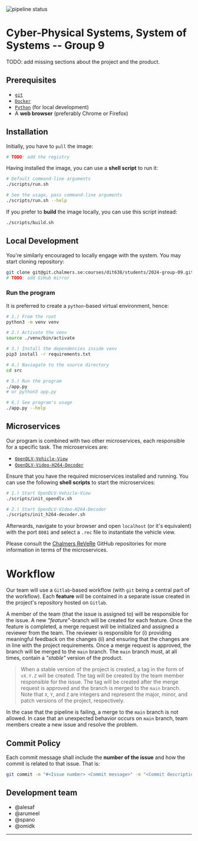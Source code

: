 ![pipeline status](https://git.chalmers.se/courses/dit638/students/2024-group-09/badges/main/pipeline.svg)

# Cyber-Physical Systems, System of Systems -- Group 9

TODO: add missing sections about the project and the product.

## Prerequisites

- [`git`][git]
- [`Docker`][docker]
- [`Python`][python] (for local development)
- A **web browser** (preferably Chrome or Firefox)

<!-- LINKS -->
[git]: https://git-scm.com/downloads
[docker]: https://docs.docker.com/get-docker/
[python]: https://www.python.org/downloads/

## Installation

Initially, you have to `pull` the image:

```sh
# TODO: add the registry
```

Having installed the image, you can use a **shell script** to run it:
```sh
# Default command-line arguments
./scripts/run.sh

# See the usage, pass command-line arguments
./scripts/run.sh --help
```

If you prefer to **build** the image locally, you can use this script instead:
```sh
./scripts/build.sh
```

## Local Development

You're similarly encouraged to locally engage with the system. You may start
cloning repository:

```sh
git clone git@git.chalmers.se:courses/dit638/students/2024-group-09.git
# TODO: add GiHub mirror
```

### Run the program

It is preferred to create a `python`-based virtual environment, hence:
```sh
# 1.) From the root
python3 -m venv venv

# 2.) Activate the venv
source ./venv/bin/activate

# 3.) Install the dependencies inside venv
pip3 install -r requirements.txt

# 4.) Naviagate to the source directory
cd src

# 5.) Run the program
./app.py
# or python3 app.py

# 6.) See program's usage
./app.py --help
```

## Microservices

Our program is combined with two other microservices, each responsible for a
specific task. The microservices are:

- [`OpenDLV-Vehicle-View`][opendlv-vehicle-view]
- [`OpenDLV-Video-H264-Decoder`][opendlv-video-h264-decoder]

<!-- LINKS -->
[opendlv-vehicle-view]: https://github.com/chalmers-revere/opendlv-vehicle-view
[opendlv-video-h264-decoder]: https://github.com/chalmers-revere/opendlv-video-h264-decoder

Ensure that you have the required microservices installed and running.
You can use the following **shell scripts** to start the microservices:

```sh
# 1.) Start OpenDLV-Vehicle-View
./scripts/init_opendlv.sh

# 2.) Start OpenDLV-Video-H264-Decoder
./scripts/init_h264-decoder.sh
```

Afterwards, navigate to your browser and open `localhost` (or it's equivalent)
with the port `8081` and select a `.rec` file to instantiate the vehicle view.

Please consult the [Chalmers ReVeRe](https://github.com/chalmers-revere) GitHub
repositories for more information in terms of the microservices.

# Workflow

Our team will use a `Gitlab`-based workflow (with `git` being a central part of
the workflow). Each **feature** will be contained in a separate issue created in
the project's repository hosted on `Gitlab`.

A member of the team (that the issue is assigned to) will be responsible for
the issue. A new *"feature"*-branch will be created for each feature. Once the
feature is completed, a merge request will be initialized and assigned a reviewer
from the team. The reviewer is responsible for (i) providing meaningful feedback on
the changes (ii) and ensuring that the changes are in line with the project
requirements.
Once a merge request is approved, the branch will be merged to the `main` branch.
The `main` branch must, at all times, contain a *"stable"* version of the product.
> When a stable version of the project is created, a tag in the form of `vX.Y.Z`
> will be created. The tag will be created by the team member responsible for
> the issue. The tag will be created after the merge request is approved and the
> branch is merged to the `main` branch. Note that `X`, `Y`, and `Z` are integers
> and represent the major, minor, and patch versions of the project, respectively.

In the case that the pipeline is failing, a merge to the `main` branch is not
allowed. In case that an unexpected behavior occurs on `main` branch, team
members create a new issue and resolve the problem.

## Commit Policy

Each commit message shall include the **number of the issue** and how the commit
is related to that issue. That is:

```sh
git commit -m "#<Issue number> <Commit message>" -m "<Commit description>"
```

## Development team

- @alesaf
- @arumeel
- @spano
- @omidk

---
